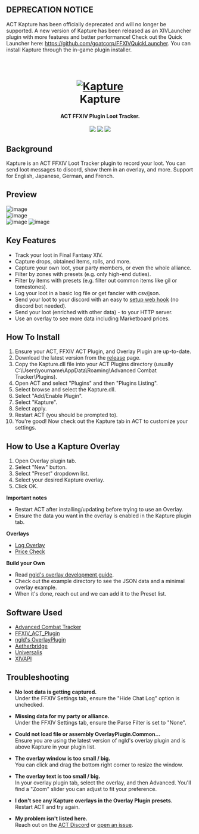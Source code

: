 ## DEPRECATION NOTICE

ACT Kapture has been officially deprecated and will no longer be supported.
A new version of Kapture has been released as an XIVLauncher plugin with more features and better performance!
Check out the Quick Launcher here: https://github.com/goatcorp/FFXIVQuickLauncher. You can install Kapture through the in-game plugin installer.

<h1 align="center">
  <br><a href="https://github.com/kalilistic/kapture"><img src="img/bannerIcon.png" alt="Kapture"></a>
  <br>Kapture<br>
</h1>
<h4 align="center">ACT FFXIV Plugin Loot Tracker.</h4>

<p align="center">
  <a href="https://github.com/kalilistic/kapture/releases/latest"><img src="https://img.shields.io/github/v/release/kalilistic/kapture"></a>
  <a href="https://github.com/kalilistic/kapture/releases"><img src="https://img.shields.io/github/v/release/kalilistic/kapture?include_prereleases&label=beta"></a>  
  <a href="https://github.com/kalilistic/kapture/blob/master/LICENSE"><img src="https://img.shields.io/github/license/kalilistic/kapture?color=lightgrey"></a>
</p>

## Background

Kapture is an ACT FFXIV Loot Tracker plugin to record your loot. You can send loot messages to discord, show them in an overlay, and more. Support for English, Japanese, German, and French.

## Preview

![image](img/preview1.png)<br>
![image](img/preview2.png)<br>
![image](img/preview3.png)
![image](img/preview4.png)

## Key Features

* Track your loot in Final Fantasy XIV.
* Capture drops, obtained items, rolls, and more.
* Capture your own loot, your party members, or even the whole alliance.
* Filter by zones with presets (e.g. only high-end duties).
* Filter by items with presets (e.g. filter out common items like gil or tomestones).
* Log your loot in a basic log file or get fancier with csv/json.
* Send your loot to your discord with an easy to [setup web hook](https://support.discordapp.com/hc/en-us/articles/228383668-Intro-to-Webhooks) (no discord bot needed).
* Send your loot (enriched with other data) - to your HTTP server.
* Use an overlay to see more data including Marketboard prices.


## How To Install

1. Ensure your ACT, FFXIV ACT Plugin, and Overlay Plugin are up-to-date.
2. Download the latest version from the [release](https://github.com/kalilistic/Kapture/releases/latest) page.
3. Copy the Kapture.dll file into your ACT Plugins directory (usually C:\Users\yourname\AppData\Roaming\Advanced Combat Tracker\Plugins).
4. Open ACT and select "Plugins" and then "Plugins Listing".
5. Select browse and select the Kapture.dll.
6. Select "Add/Enable Plugin".
7. Select "Kapture".
8. Select apply.
9. Restart ACT (you should be prompted to).
10. You're good! Now check out the Kapture tab in ACT to customize your settings.

## How to Use a Kapture Overlay

1. Open Overlay plugin tab.
2. Select "New" button.
3. Select "Preset" dropdown list.
4. Select your desired Kapture overlay.
5. Click OK.

**Important notes**
* Restart ACT after installing/updating before trying to use an Overlay.
* Ensure the data you want in the overlay is enabled in the Kapture plugin tab.

**Overlays**
* <a href="https://github.com/kalilistic/kapture-log-overlay">Log Overlay</a>
* <a href="https://github.com/kalilistic/kapture-price-overlay">Price Check</a>

**Build your Own**
* Read <a href="https://ngld.github.io/OverlayPlugin/devs/">ngld's overlay development guide</a>.
* Check out the example directory to see the JSON data and a minimal overlay example.
* When it's done, reach out and we can add it to the Preset list.

## Software Used

* <a href="https://github.com/EQAditu/AdvancedCombatTracker">Advanced Combat Tracker</a>
* <a href="https://github.com/ravahn/FFXIV_ACT_Plugin">FFXIV_ACT_Plugin</a>
* <a href="https://github.com/ngld/OverlayPlugin">ngld's OverlayPlugin</a>
* <a href="https://github.com/kalilistic/Aetherbridge">Aetherbridge</a>
* <a href="https://github.com/Universalis-FFXIV/Universalis">Universalis</a>
* <a href="https://xivapi.com/docs/Icons">XIVAPI</a>

## Troubleshooting
* **No loot data is getting captured.**<br>
  Under the FFXIV Settings tab, ensure the "Hide Chat Log" option is unchecked.

* **Missing data for my party or alliance.**<br>
  Under the FFXIV Settings tab, ensure the Parse Filter is set to "None".

* **Could not load file or assembly OverlayPlugin.Common...**<br>
  Ensure you are using the latest version of ngld's overlay plugin and is above Kapture in your plugin list.
  
* **The overlay window is too small / big.**<br>
  You can click and drag the bottom right corner to resize the window.
  
* **The overlay text is too small / big.**<br>
  In your overlay plugin tab, select the overlay, and then Advanced. You'll find a "Zoom" slider you can adjust to fit your preference.

* **I don't see any Kapture overlays in the Overlay Plugin presets.**<br>
  Restart ACT and try again.
  
* **My problem isn't listed here.**<br>
  Reach out on the <a href="https://discord.gg/ahFKcmx">ACT Discord</a> or <a href="https://github.com/kalilistic/Kapture/issues">open an issue</a>.
  

